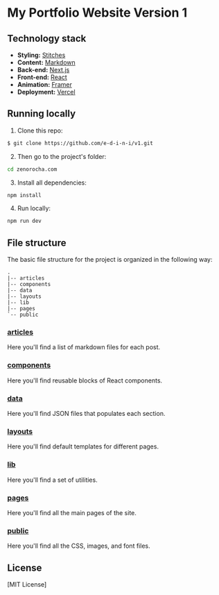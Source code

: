 # My Portfolio Website Version 1

## Technology stack

- **Styling:** [Stitches](https://stitches.dev/)
- **Content:** [Markdown](https://daringfireball.net/projects/markdown/)
- **Back-end:** [Next.js](https://nextjs.org/)
- **Front-end:** [React](https://reactjs.org/)
- **Animation:** [Framer](https://www.framer.com/docs/animation/)
- **Deployment:** [Vercel](https://vercel.com/)

## Running locally

1. Clone this repo:

```sh
$ git clone https://github.com/e-d-i-n-i/v1.git
```

2. Then go to the project's folder:

```sh
cd zenorocha.com
```

3. Install all dependencies:

```sh
npm install
```

4. Run locally:

```sh
npm run dev
```

## File structure

The basic file structure for the project is organized in the following way:

```
.
|-- articles
|-- components
|-- data
|-- layouts
|-- lib
|-- pages
`-- public
```

### [articles](https://github.com/zenorocha/zenorocha.com/tree/master/articles)

Here you'll find a list of markdown files for each post.

### [components](https://github.com/e-d-i-n-i/v1/tree/master/components)

Here you'll find reusable blocks of React components.

### [data](https://github.com/e-d-i-n-i/v1/tree/master/data)

Here you'll find JSON files that populates each section.

### [layouts](https://github.com/e-d-i-n-i/v1/tree/master/layouts)

Here you'll find default templates for different pages.

### [lib](https://github.com/e-d-i-n-i/v1/tree/master/lib)

Here you'll find a set of utilities.

### [pages](https://github.com/e-d-i-n-i/v1/tree/master/pages)

Here you'll find all the main pages of the site.

### [public](https://github.com/e-d-i-n-i/v1/blob/master/public)

Here you'll find all the CSS, images, and font files.

## License

[MIT License]
